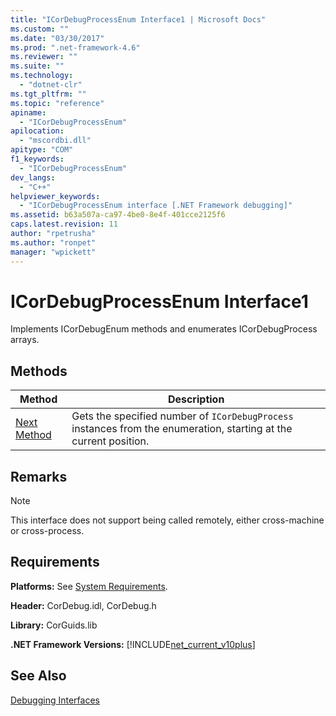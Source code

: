 ```yaml
---
title: "ICorDebugProcessEnum Interface1 | Microsoft Docs"
ms.custom: ""
ms.date: "03/30/2017"
ms.prod: ".net-framework-4.6"
ms.reviewer: ""
ms.suite: ""
ms.technology: 
  - "dotnet-clr"
ms.tgt_pltfrm: ""
ms.topic: "reference"
apiname: 
  - "ICorDebugProcessEnum"
apilocation: 
  - "mscordbi.dll"
apitype: "COM"
f1_keywords: 
  - "ICorDebugProcessEnum"
dev_langs: 
  - "C++"
helpviewer_keywords: 
  - "ICorDebugProcessEnum interface [.NET Framework debugging]"
ms.assetid: b63a507a-ca97-4be0-8e4f-401cce2125f6
caps.latest.revision: 11
author: "rpetrusha"
ms.author: "ronpet"
manager: "wpickett"
---
```

# ICorDebugProcessEnum Interface1
Implements ICorDebugEnum methods and enumerates ICorDebugProcess arrays.  
  
## Methods  
  
|Method|Description|  
|------------|-----------------|  
|[Next Method](../../../../docs/framework/unmanaged-api/debugging/icordebugprocessenum-next-method.md)|Gets the specified number of `ICorDebugProcess` instances from the enumeration, starting at the current position.|  
  
## Remarks  
  
> [!NOTE]
>  This interface does not support being called remotely, either cross-machine or cross-process.  
  
## Requirements  
 **Platforms:** See [System Requirements](../../../../docs/framework/getting-started/system-requirements.md).  
  
 **Header:** CorDebug.idl, CorDebug.h  
  
 **Library:** CorGuids.lib  
  
 **.NET Framework Versions:** [!INCLUDE[net_current_v10plus](../../../../includes/net-current-v10plus-md.md)]  
  
## See Also  
 [Debugging Interfaces](../../../../docs/framework/unmanaged-api/debugging/debugging-interfaces.md)